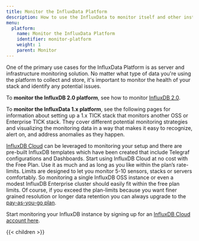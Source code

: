```yaml
---
title: Monitor the InfluxData Platform
description: How to use the InfluxData to monitor itself and other instances to identify and alert on anomalies.
menu:
  platform:
    name: Monitor the InfluxData Platform
    identifier: monitor-platform
    weight: 1
    parent: Monitor
---
```


One of the primary use cases for the InfluxData Platform is as server and infrastructure
monitoring solution. No matter what type of data you're using the platform to collect and
store, it's important to monitor the health of your stack and identify any potential issues.

To **monitor the InfluxDB 2.0 platform**, see how to monitor [InfluxDB 2.0](/influxdb/v2.0/monitor-alert/).

To **monitor the InfluxData 1.x platform**, see the following pages for information about setting up a 1.x TICK stack that monitors
another OSS or Enterprise TICK stack. They cover different potential monitoring strategies
and visualizing the monitoring data in a way that makes it easy to recognize, alert on,
and address anomalies as they happen.

[InfluxDB Cloud](/influxdb/cloud/) can be leveraged to monitoring your setup and there are pre-built InfluxDB templates 
which have been created that include Telegraf configurations and Dashboards.  Start using InfluxDB Cloud at no cost with 
the Free Plan. Use it as much and as long as you like within the plan’s rate-limits. Limits are designed to let you monitor 5-10 sensors, 
stacks or servers comfortably. So monitoring a single InfluxDB OSS instance or even a modest InfluxDB Enterprise cluster should easily fit 
within the free plan limits.  Of course, if you exceed the plan-limits because you want finer grained resolution or longer data retention you can always 
upgrade to the [pay-as-you-go plan](/influxdb/cloud/account-management/pricing-plans/#usage-based-plan).

Start monitoring your InfluxDB instance by signing up for an [InfluxDB Cloud account here](https://cloud2.influxdata.com/signup).

{{< children >}}
